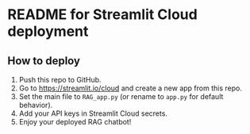 # README for Streamlit Cloud deployment

## How to deploy
1. Push this repo to GitHub.
2. Go to https://streamlit.io/cloud and create a new app from this repo.
3. Set the main file to `RAG_app.py` (or rename to `app.py` for default behavior).
4. Add your API keys in Streamlit Cloud secrets.
5. Enjoy your deployed RAG chatbot!
